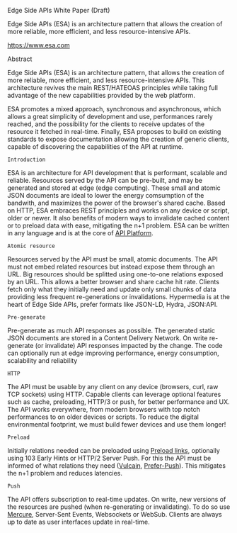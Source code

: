 Edge Side APIs White Paper (Draft)

Edge Side APIs (ESA) is an architecture pattern that allows the creation of more reliable, more efficient, and less resource-intensive APIs.

https://www.esa.com

Abstract

Edge Side APIs (ESA) is an architecture pattern, that allows the creation of more reliable, more efficient, and less resource-intensive APIs. This architecture revives the main REST/HATEOAS principles while taking full advantage of the new capabilities provided by the web platform.

ESA promotes a mixed approach, synchronous and asynchronous, which allows a great simplicity of development and use, performances rarely reached, and the possibility for the clients to receive updates of the resource it fetched in real-time. Finally, ESA proposes to build on existing standards to expose documentation allowing the creation of generic clients, capable of discovering the capabilities of the API at runtime.

    Introduction

ESA is an architecture for API development that is performant, scalable and reliable. Resources served by the API can be pre-built, and may be generated and stored at edge (edge computing). These small and atomic JSON documents are ideal to lower the energy comsumption of the bandwith, and maximizes the power of the browser's shared cache. Based on HTTP, ESA embraces REST principles and works on any device or script, older or newer. It also benefits of modern ways to invalidate cached content or to preload data with ease, mitigating the n+1 problem. 
ESA can be written in any language and is at the core of [API Platform](https://api-platform.com).

    Atomic resource

Resources served by the API must be small, atomic documents. The API must not embed related resources but instead expose them through an URL. Big resources should be splitted using one-to-one relations exposed by an URL.
This allows a better browser and share cache hit rate. Clients fetch only what they initially need and update only small chunks of data providing less frequent re-generations or invalidations.
Hypermedia is at the heart of Edge Side APIs, prefer formats like JSON-LD, Hydra, JSON:API.

    Pre-generate

Pre-generate as much API responses as possible. The generated static JSON documents are stored in a Content Delivery Network. On write re-generate (or invalidate) API responses impacted by the change. The code can optionally run at edge improving performance, energy consumption, scalability and reliability

    HTTP

The API must be usable by any client on any device (browsers, curl, raw TCP sockets) using HTTP. Capable clients can leverage optional features such as cache, preloading, HTTP/3 or push, for better performance and UX.
The API works everywhere, from modern browsers with top notch performances to on older devices or scripts. To reduce the digital environmental footprint, we must build fewer devices and use them longer!

    Preload

Initially relations needed can be preloaded using [Preload links](https://developer.mozilla.org/en-US/docs/Web/HTML/Attributes/rel/preload), optionally using 103 Early Hints or HTTP/2 Server Push. For this the API must be informed of what relations they need ([Vulcain](https://vulcain.rocks/), [Prefer-Push](https://datatracker.ietf.org/doc/html/draft-pot-prefer-push)). This mitigates the n+1 problem and reduces latencies.

    Push

The API offers subscription to real-time updates. On write, new versions of the resources are pushed (when re-generating or invalidating). To do so use [Mercure](https://mercure.rocks), Server-Sent Events, Websockets or WebSub. Clients are always up to date as user interfaces update in real-time. 
